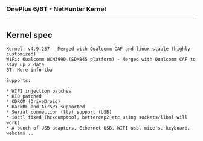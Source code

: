 ### OnePlus 6/6T - NetHunter Kernel


--------------------------------------------------------------------------------------------
Kernel spec
--------------------------------------------------------------------------------------------

```
Kernel: v4.9.257 - Merged with Qualcomm CAF and linux-stable (highly customized)
WiFi: Qualcomm WCN3990 (SDM845 platform) - Merged with Qualcomm CAF to stay up 2 date
BT: More info tba

Supports: 

* WIFI injection patches
* HID patched
* CDROM (DriveDroid)
* HackRF and AirSPY supported
* Serial connection (tty) support (USB)
* ioctl fixed (hcxdumptool, bettercap2 etc using sockets/libnl will work)
* A bunch of USB adapters, Ethernet USB, WIFI usb, mice's, keyboard, webcams ..
```















